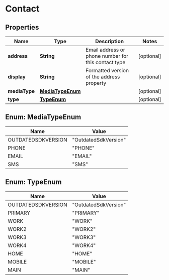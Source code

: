 
# Contact

## Properties
Name | Type | Description | Notes
------------ | ------------- | ------------- | -------------
**address** | **String** | Email address or phone number for this contact type |  [optional]
**display** | **String** | Formatted version of the address property |  [optional]
**mediaType** | [**MediaTypeEnum**](#MediaTypeEnum) |  |  [optional]
**type** | [**TypeEnum**](#TypeEnum) |  |  [optional]


<a name="MediaTypeEnum"></a>
## Enum: MediaTypeEnum
Name | Value
---- | -----
OUTDATEDSDKVERSION | &quot;OutdatedSdkVersion&quot;
PHONE | &quot;PHONE&quot;
EMAIL | &quot;EMAIL&quot;
SMS | &quot;SMS&quot;


<a name="TypeEnum"></a>
## Enum: TypeEnum
Name | Value
---- | -----
OUTDATEDSDKVERSION | &quot;OutdatedSdkVersion&quot;
PRIMARY | &quot;PRIMARY&quot;
WORK | &quot;WORK&quot;
WORK2 | &quot;WORK2&quot;
WORK3 | &quot;WORK3&quot;
WORK4 | &quot;WORK4&quot;
HOME | &quot;HOME&quot;
MOBILE | &quot;MOBILE&quot;
MAIN | &quot;MAIN&quot;



